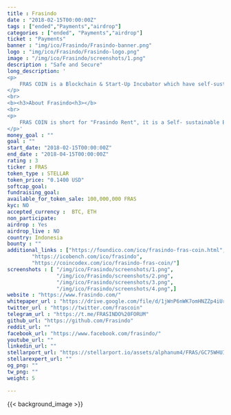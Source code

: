 ```yaml
---
title : Frasindo
date : "2018-02-15T00:00:00Z"
tags : ["ended","Payments","airdrop"]
categories : ["ended", "Payments","airdrop"]
ticket : "Payments"
banner : "img/ico/Frasindo/Frasindo-banner.png"
logo : "img/ico/Frasindo/Frasindo-logo.png"
image : "/img/ico/Frasindo/screenshots/1.png"
description : "Safe and Secure"
long_description: '
<p>
	FRAS COIN is a Blockchain & Start-Up Incubator which have self-sustainability (have its own routine income), offers lifetime passive coin income + CAR COIN* as dividend. The routine income comes from the “Online-Taxi + car rental + driver recruitment” business, as an Official Uber, Grab and Gocar partner in Indonesia. Backed by real companies, have real assets (Cars), and “certificates of assets” are kept indefinitely by the NXT Foundation in Netherlands, also real legalized by the Indonesian government + many more; It’s the only asset available, that offers multi-protection & multi-benefits & multi-surveillance (LIVE 24hour) to public.
</p>
<br>
<b><h3>About Frasindo<h3></b>
<br>
<p>
	FRAS COIN is short for "Frasindo Rent", it is a Self- sustainable Blockchain & StartUp Incubator. The main company has an advantage to be a fully working car rental company, a supplier for ONLINE TAXI. Frasindo was authorized by the government as an official partner of UBER, GRAB, and GOCAR in Indonesia. Apart from Online Taxi, we also renting out the car to the corporate.
</p>'
money_goal : ""
goal : ""
start_date: "2018-02-15T00:00:00Z"
end_date : "2018-04-15T00:00:00Z"
rating : 3
ticker : FRAS
token_type : STELLAR
token_price: "0.1400 USD"
softcap_goal: 
fundraising_goal: 
available_for_token_sale: 100,000,000 FRAS
kyc: NO 
accepted_currency :  BTC, ETH
non_participate: 
airdrop : Yes
airdrop_live : NO
country: Indonesia
bounty : ""
additional_links : ["https://foundico.com/ico/frasindo-fras-coin.html",
        "https://icobench.com/ico/frasindo",
		"https://coincodex.com/ico/frasindo-fras-coin/"]
screenshots : [ "/img/ico/Frasindo/screenshots/1.png",
                "/img/ico/Frasindo/screenshots/2.png",
                "/img/ico/Frasindo/screenshots/3.png",
                "/img/ico/Frasindo/screenshots/4.png",]
website : "https://www.frasindo.com/"
whitepaper_url : "https://drive.google.com/file/d/1jWnP6nWK7omHNZZp4iUrhSAJu3BifGwt/view"
twitter_url : "https://twitter.com/frascoin"
telegram_url : "https://t.me/FRASINDO%20FORUM"
github_url: "https://github.com/Frasindo"
reddit_url: ""
facebook_url: "https://www.facebook.com/frasindo/"
youtube_url: ""
linkedin_url: ""
stellarport_url: "https://stellarport.io/assets/alphanum4/FRAS/GC75WHUIMU7LV6WURMCA5GGF2S5FWFOK7K5VLR2WGRKWKZQAJQEBM53M"
stellarexpert_url: ""
og_png: ""
tw_png: ""
weight: 5

---
```



{{< background_image >}}
